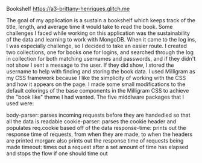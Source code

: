 Bookshelf
https://a3-brittany-henriques.glitch.me

The goal of my application is a sustain a bookshelf which keeps track of the title, length, and average time it would take to read the book.
Some challenges I faced while working on this application was the sustainability of the data and learning to work with MongoDB. When it
came to the log ins, I was especially challenge, so I decided to take an easier route. I created two collections, one for books one for
logins, and searched through the log in collection for both matching usernames and passwords, and if they didn't not show I sent a message
to the user. If they did show, I stored the username to help with finding and storing the book data. I used Milligram as my CSS framework because
I like the simplicity of working with the CSS and how it appears on the page. I made some small modifications to the default colorings of the
base components in the Milligram CSS to achieve the "book like" theme I had wanted. The five middlware packages that I used were:

body-parser: parses incoming requests before they are handedled so that all the data is readable
cookie-parser: parses the cookie header and populates req.cookie based off of the data
response-time: prints out the response time of requests, from when they are made, to when the headers are printed
morgan: also prints out the response time of requests being made
timeout: times out a request after a set amount of time has elapsed and stops the flow if one should time out
